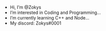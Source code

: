 - Hi, I’m @Zokys
- I’m interested in Coding and Programming...
- I’m currently learning C++ and Node...
- My discord: Zokys#0001

<!---
Zokys/Zokys is a ✨ special ✨ repository because its `README.md` (this file) appears on your GitHub profile.
You can click the Preview link to take a look at your changes.
--->
